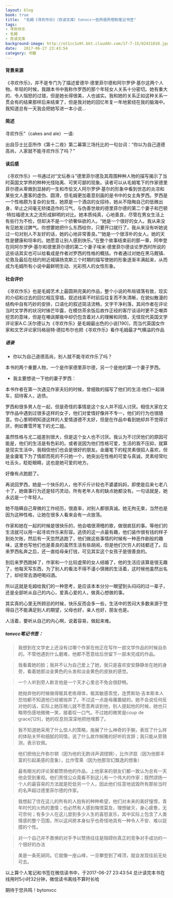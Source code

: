 ```yaml
---
layout: blog
book: true
title:  "毛姆《寻欢作乐》（百读文库）tonvcc一些所感所想和笔记书签"
tags:
- 寻欢作乐
- 毛姆
- 百读文库
background-image: http://ot1cc1u9t.bkt.clouddn.com/17-7-15/82431810.jpg
date:   2017-06-27 23:43:54
category: 书籍
---
```


#### 背景来源

《寻欢作乐》，并不是专门为了描述爱德华·德里菲尔德和阿尔罗伊·基尔这两个人物。年轻的时候，我跟本书中我称作罗西的那个年轻女人关系十分密切。她有重大的、令人恼怒的过错，但是她长得很美，人也诚实。我和她的关系正如这种关系一贯会有的结果那样后来结束了，但是我对她的回忆年复一年地萦绕在我的脑海中。我知道总有一天我会把她写进一本小说...

#### 简述

 寻欢作乐”（cakes and ale）一语:

出自莎士比亚所作《第十二夜》第二幕第三场托比的一句台词：“你以为自己道德高尚，人家就不能寻欢作乐了吗？”

#### 读后感
《寻欢作乐》一书通过对“文坛泰斗”德里菲尔德及其周围种种人物的描写揭示了当时英国文学界的种种光怪陆离、可笑可鄙的现象。读者可以从毛姆笔下的作家德里菲尔德从卑微到显赫的一生和市侩文人阿尔罗伊·基尔的形象中看到世态的炎凉和某些文人墨客的虚伪、圆滑，但毛姆更加着意刻画的是书中的女主角罗西。罗西是一个性格颇为复杂的女性，她原是一个酒店的女招待，她从不隐晦自己的低微出身，举止之间毫无矫揉造作的习气，与伪善世故的德里菲尔德的第二个妻子和巴顿·特拉福德太太之流形成鲜明的对比。她本质纯真，心地善良，尽管在男女生活上有些行为不检，但却决不是一个骄奢纵欲的人。“她是一个很好的女人。我从来没有见她发过脾气。你想要她把什么东西给你，只要开口就行了。我从来没有听她说过一句对别人不友好的话，她的心地非常善良。”“她是一个很淳朴的女人。她的天性是健康和坦率的。她愿意让别人感到快乐。”在整个故事结束前的那一章，阿申登在同阿尔罗伊·基尔和德里菲尔德的第二个妻子埃米·德里菲尔德谈论罗西时所说的这些话其实也可以给看成是作者对罗西的性格的概括。作者通过对她在黑马厩镇、伦敦及最后在纽约附近城镇扬克斯三个时期的描写使她的形象逐渐丰满起来，从而成为毛姆所有小说中最鲜明生动、光彩照人的女性形象。 
 
#### 社会评价
《寻欢作乐》也是毛姆艺术上最圆熟完美的作品，整个小说的布局错落有致，现实的介绍和过去的回忆相互穿插，叙述线索不时前后往复而不失清晰，在貌似散漫的结构中自有巧妙的安排，口语化的叙述简洁流畅，文字干净利落，其间作者在评论当时文学界的状况时锋芒毕露，在模仿茶余饭后故作正经的客厅谈话时更不乏嘲弄挖苦的意味，但是在嘲讽揶揄中却仍包含着对人的理解和同情，无怪现代英国文学评论家A.C.沃尔德认为《寻欢作乐》是毛姆最出色的小说[190]，而当代英国女作家和文艺评论家玛格丽特·德拉布尔也把《寻欢作乐》看作毛姆最才气横溢的作品
 
##### 语录
- 你以为自己道德高尚，别人就不能寻欢作乐了吗？

本书的两个重要人物，一个是作家德里菲尔德，另一个是他的第一个妻子罗西。
 
- 我主要想说一下他的妻子罗西：
 
本书作者在第一次遇见作家夫妇的时候，曾细致的描写了他们的生活:他们一起骑车，招待客人，逃债。
 
罗西和很多男人在一起，但是奇怪的事情是这个女人并不招人讨厌。相信大家在文学作品中遇到过很多这样的女子，他们对爱情好像并不专一，他们的行为也很随意。你心里明明知道这样的人爱情道德不太好，但是在作品中看到她却并不觉得讨厌，例如曹雪芹笔下的尤二姐。
 
虽然性格与尤二姐差别很大，但是这个女人也不讨厌。我认为不讨厌他们的原因可能是，他们的生活是有色彩的。或者说因为他们性格可爱，生活的我不压抑，就算是现实生活中，我相信他们也会是很好的朋友。金庸笔下的程灵素很招人喜欢，但是金庸笔下为了情郎而死的不只她一个，她突出在性格的可爱与真诚，灵素经常吐吐舌头，眨眨眼睛，这也是她可爱的地方。
 
好像有点跑题了。
 
再说回罗西，她是一个快乐的人，他不斤斤计较也不婆婆妈妈，即使是后来七老八十了，她做事行为还是轻巧灵动，所有老年人有的缺点她都没有。一句话就是，她永远是一个年轻人。
 
她不隐瞒自己卑微的工作经历，很直率，对别人都很真诚。她无拘无束，当然也是因为这种性格，让她在很多人看来会有一点放荡。
 
作家和她在一起的时候是很快乐的，他会唱很滑稽的歌，做很疯狂的事。等他们的生活就可以用一起寻欢作乐来形容。逃债的这一点最有趣，他们装作很有钱的样子到处欠账，然后有一天忽然逃跑了，他们做这些事情的时候有一种恶作剧般的趣味，这里也写他们也是善良的虽然生活有些胡闹，但是他们欠穷人的钱都还了。后来罗西私奔之后，还一直给母亲打钱，可见其实这个女孩子是很善良的。
 
到后来罗西跑掉了，作家和一个比较虚荣的女人结婚了，他的生活应该算是很无趣了，他每天写东西，为了别人的看法不得不谨小慎微的生活着，这时候他虽然出名了，却经常去酒吧喝闷酒。
 
所以这就是毛姆给我们的一种思考，是应该本本分分一眼望到头闷闷的过一辈子，还是全部听从自己的内心，爱真心爱的人，做真心想做的事。
 
其实真的心里无所顾忌的时候，快乐反而会多一些，生活中的苦闷大多数来源于觉得自己不能满足别人的期望，父母也好，亲人也好，朋友也是。
 
人活着，要听从自己的内心啊，说着容易，做起来难。

#####  tonvcc笔记书签：

> 我想到在文学史上还没有过哪个作家在他正在写作一部文学作品的时候自杀的。不管他遇到什么磨难，他都不愿意给后世留下一部未完成的作品。
 
> 我看着她的脸；我并不认为自己爱上了她，我只是喜欢安安静静坐在她的身旁，看着她那淡金黄色的头发和淡金黄色的皮肤的感觉。
 
> 一个人听到旁人断言他是一个天才心里总不免会很舒畅。
 
> 她抛弃他的时候做得极其老练得体，极其敏感乖觉，连贾斯珀·吉本斯本人恐怕都不知道他已经被抛弃了。不过这一点是毋庸置疑的。她不会说任何反对他的话，实际上她压根儿就不愿意再谈到他，别人提起他的时候，她也只略带伤感地微微一笑，接着叹一口气。不过她的微笑是coup de grace[129]，她的叹息则深深地把他埋葬了。
 
> 我不知道她采用了什么惊人的策略，施展了什么神奇的手腕，表现了什么样的体贴关怀和细腻的同情，说了什么故作娴雅的好听的言辞；我只能从旁猜测，表示钦佩。
 
> 他们把他比作弥尔顿（因为他的无韵诗声调铿锵），比作济慈（因为他那丰富的引起美感的意象），比作雪莱（因为他那空幻飘逸的想象）
 
> 最有眼光的评论家都赞扬他的作品，上他家来的朋友们都一致认为总有一天他会受到重视。他们责怪公众竟看不到这儿有一个伟大的作家；既然颂扬一个人的最容易的方法就是贬低另一个人，因此他们任意地诋毁所有那些当时的名声超过德里菲尔德的作家。
 
> 我想起了住在这儿的所有的人抱有的种种希望，他们对未来的美好憧憬，青年时代的火热的激情；也必然有人感到悔恨莫及，理想破灭，身心疲惫，无可奈何；有多少人在这儿尝到多少人生的喜怒哀乐，其中实际上包含了人类情感的整个范围，所以这间房本身似乎也奇怪地具有一种令人不安、难以捉摸的个性。
 
> 对一个自己并不畏惧的对手予以赞扬往往是阻碍你真正的竞争对手成功的一个很好的办法
 
> 美是一条死胡同。它就像一座山峰，一旦攀登到了峰顶，就会发现往前无处可去。

以上算个人笔记和书签在微信读书中，于2017-06-27 23:43:54 总计读完本书在线用时5小时32分钟，微信读书离线不算时长哈

期待于您共鸣！bytonvcc
